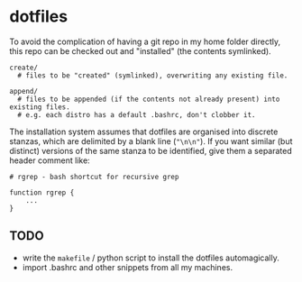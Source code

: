dotfiles
========

To avoid the complication of having a git repo in my home folder directly, 
this repo can be checked out and "installed" (the contents symlinked).

    create/
      # files to be "created" (symlinked), overwriting any existing file.

    append/
      # files to be appended (if the contents not already present) into existing files.
      # e.g. each distro has a default .bashrc, don't clobber it.

The installation system assumes that dotfiles are organised into discrete stanzas, which
are delimited by a blank line (`"\n\n"`). If you want similar (but distinct) versions of 
the same stanza to be identified, give them a separated header comment like:

    # rgrep - bash shortcut for recursive grep
    
    function rgrep {
        ...
    }

TODO
----

 * write the `makefile` / python script to install the dotfiles automagically.
 * import .bashrc and other snippets from all my machines.
